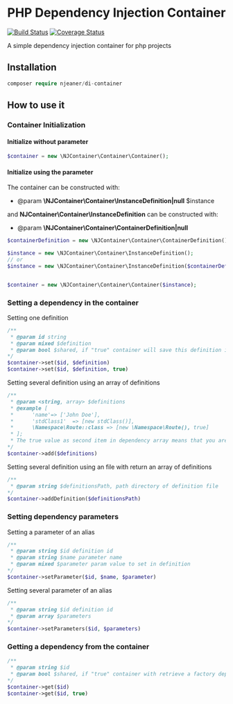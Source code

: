 # PHP Dependency Injection Container

[![Build Status](https://travis-ci.org/JeanNguimfack/PHP-DI-Container.svg?branch=master)](https://travis-ci.org/JeanNguimfack/PHP-DI-Container)
[![Coverage Status](https://coveralls.io/repos/github/JeanNguimfack/PHP-DI-Container/badge.svg?branch=master)](https://coveralls.io/github/JeanNguimfack/PHP-DI-Container?branch=master)

A simple dependency injection container for php projects

## Installation

```php
composer require njeaner/di-container
```

## How to use it

### Container Initialization

#### Initialize without parameter

```php
$container = new \NJContainer\Container\Container();
```

#### Initialize using the parameter

The container can be constructed with:

- @param **\NJContainer\Container\InstanceDefinition|null** $instance

and **NJContainer\Container\InstanceDefinition** can be constructed with:

- @param **\NJContainer\Container\ContainerDefinition|null**

```php
$containerDefinition = new \NJContainer\Container\ContainerDefinition();

$instance = new \NJContainer\Container\InstanceDefinition();
// or
$instance = new \NJContainer\Container\InstanceDefinition($containerDefinition);


$container = new \NJContainer\Container\Container($instance);
```

### Setting a dependency in the container

Setting one definition

```php
/**
 * @param id string
 * @param mixed $definition
 * @param bool $shared, if "true" container will save this definition instance as a factory dependency
*/
$container->set($id, $definition)
$container->set($id, $definition, true)
```

Setting several definition using an array of definitions

```php
/**
 * @param <string, array> $definitions
 * @example [
 *      'name'=> ['John Doe'],
 *      'stdClass1'  => [new stdClass()],
 *      \Namespace\Route::class => [new \Namespace\Route(), true]
 * ];
 * The true value as second item in dependency array means that you are storing an= factory dependency
*/
$container->add($definitions)
```

Setting several definition using an file with return an array of definitions

```php
/**
 * @param string $definitionsPath, path directory of definition file
*/
$container->addDefinition($definitionsPath)
```

### Setting dependency parameters

Setting a parameter of an alias

```php
/**
 * @param string $id definition id
 * @param string $name parameter name
 * @param mixed $parameter param value to set in definition
*/
$container->setParameter($id, $name, $parameter)
```

Setting several parameter of an alias

```php
/**
 * @param string $id definition id
 * @param array $parameters
*/
$container->setParameters($id, $parameters)
```

### Getting a dependency from the container

```php
/**
 * @param string $id
 * @param bool $shared, if "true" container with retrieve a factory dependency
*/
$container->get($id)
$container->get($id, true)
```
